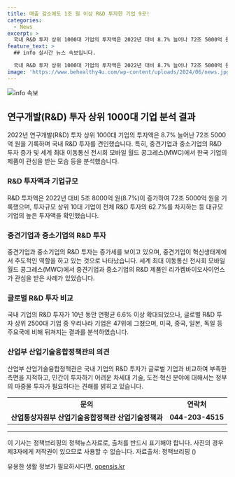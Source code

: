 ```yaml
---
title: 매출 감소에도 1조 원 이상 R&D 투자한 기업 9곳!
categories:
  - News
excerpt: >
  국내 R&D 투자 상위 1000대 기업의 투자액은 2022년 대비 8.7% 늘어나 72조 5000억 원으로 기록됐다. 매출액은 감소했지만 R&D 투자액은 증가해 국내 R&D 투자를 견인했으며, 중견기업과 중소기업의 R&D 투자도 늘어났다. 하지만, 국내 기업의 글로벌 R&D 투자에서는 상대적으로 부진한 모습을 보여주고 있다. 산업부는 이에 대해 정부의 마중물 투자가 필요하다고 강조했다.
feature_text: >
  ## info 실시간 뉴스 속보입니다.

  국내 R&D 투자 상위 1000대 기업의 투자액은 2022년 대비 8.7% 늘어나 72조 5000억 원으로 기록됐다. 매출액은 감소했지만 R&D 투자액은 증가해 국내 R&D 투자를 견인했으며, 중견기업과 중소기업의 R&D 투자도 늘어났다. 하지만, 국내 기업의 글로벌 R&D 투자에서는 상대적으로 부진한 모습을 보여주고 있다. 산업부는 이에 대해 정부의 마중물 투자가 필요하다고 강조했다.
image: 'https://www.behealthy4u.com/wp-content/uploads/2024/06/news.jpg'
---
```


<p><img src="https://www.behealthy4u.com/wp-content/uploads/2024/06/news.jpg" alt="info 속보" /></p>

<h2 data-ke-size="size26">연구개발(R&D) 투자 상위 1000대 기업 분석 결과</h2>

<p data-ke-size="size16">2022년 연구개발(R&D) 투자 상위 1000대 기업의 투자액은 8.7% 늘어난 72조 5000억 원을 기록하며 국내 R&D 투자를 견인했습니다. 특히, 중견기업과 중소기업의 R&D 투자 증가 및 세계 최대 이동통신 전시회 모바일 월드 콩그레스(MWC)에서 한국 기업의 제품이 관심을 받는 모습 등을 분석했습니다.</p>

<h3 data-ke-size="size24">R&D 투자액과 기업규모</h3>

<p data-ke-size="size16">R&D 투자액은 2022년 대비 5조 8000억 원(8.7%)이 증가하여 72조 5000억 원을 기록했으며, 투자규모 상위 10대 기업이 전체 R&D 투자의 62.7%를 차지하는 등 대규모 기업의 높은 투자액을 확인했습니다.</p>

<h3 data-ke-size="size24">중견기업과 중소기업의 R&D 투자</h3>

<p data-ke-size="size16">중견기업과 중소기업의 R&D 투자는 증가세를 보이고 있으며, 중견기업이 혁신생태계에서 주도적인 역할을 하고 있는 것으로 나타났습니다. 세계 최대 이동통신 전시회 모바일 월드 콩그레스(MWC)에서 중견기업과 중소기업의 R&D 제품인 리가켐바이오사이언스가 관심을 받은 사례가 있었습니다.</p>

<h3 data-ke-size="size24">글로벌 R&D 투자 비교</h3>

<p data-ke-size="size16">국내 기업의 R&D 투자가 10년 동안 연평균 6.6% 이상 확대되었으나, 글로벌 R&D 투자 상위 2500대 기업 중 우리나라 기업은 47위에 그쳤으며, 미국, 중국, 일본, 독일 등 주요국에 비해 뒤쳐지는 결과를 분석하였습니다.</p>

<h3 data-ke-size="size24">산업부 산업기술융합정책관의 의견</h3>

<p data-ke-size="size16">산업부 산업기술융합정책관은 국내 기업의 R&D 투자가 글로벌 기업과 비교하여 부족한 측면을 지적하고, 민간이 투자하기 어려운 차세대 기술, 도전·혁신 분야에 대해서는 정부의 마중물 투자가 필요하다는 견해를 밝히고 있습니다.</p>

<table>
  <tr>
    <td style="text-align: center; height: 17px;"><b>문의</b></td>
    <td style="text-align: center; height: 17px;"><b>연락처</b></td>
  </tr>
  <tr>
    <td style="text-align: center; height: 17px;"><b>산업통상자원부 산업기술융합정책관 산업기술정책과</b></td>
    <td style="text-align: center; height: 17px;"><b>044-203-4515</b></td>
  </tr>
</table>

<hr>

<p data-ke-size="size16">이 기사는 정책브리핑의 정책뉴스자료로, 출처를 반드시 표기해야 합니다. 사진의 경우 제3자에게 저작권이 있으므로 사용할 수 없습니다. 자료출처: 정책브리핑 ()</p>
유용한 생활 정보가 필요하시다면, <a href="https://opensis.kr" rel="dofollow">opensis.kr</a>


